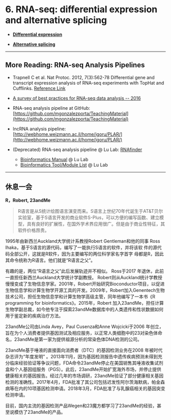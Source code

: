 # 6. RNA-seq: differential expression and alternative splicing

* [**Differential expression**](https://lulab.gitbooks.io/teaching/part-ii.-ngs-pipelines/6.1.differential-expression.html)

* [**Alternative splicing**](https://lulab.gitbooks.io/teaching/part-ii.-ngs-pipelines/6.2.alternative-splicing.html)


---

##  More Reading: RNA-seq Analysis Pipelines

* Trapnell C et al. Nat Protoc. 2012, 7(3):562-78 Differential gene and transcript expression analysis of RNA-seq experiments with TopHat and Cufflinks. [Reference Link](http://www.ncbi.nlm.nih.gov/pubmed/22383036)
* [A survey of best practices for RNA-seq data analysis -- 2016](https://genomebiology.biomedcentral.com/articles/10.1186/s13059-016-0881-8#Abs1)
* RNA-seq analysis pipeline at GitHub: [https://github.com/mgonzalezporta/TeachingMaterial](https://github.com/mgonzalezporta/TeachingMaterial)
* lncRNA analysis pipeline: [http://webhome.weizmann.ac.il/home/igoru/PLAR/](http://webhome.weizmann.ac.il/home/igoru/PLAR/)

* (Deprecated) RNA-seq analysis pipeline @ Lu Lab: [RNAfinder](http://bioinformatics.life.tsinghua.edu.cn/new_home/lulab-software/rnafinder.html)

  * [Bioinformatics Manual](http://www.ncrnalab.org/wiki/index.php/Bioinformatics_Manual) @ Lu Lab
  * [Bioinformatics Tool/Module List](http://www.ncrnalab.org/wiki/index.php/Research_@_Lu_Lab#in-house_Tools) @ Lu Lab


---

## 休息一会

**R，Robert, 23andMe**

> R语言是从S统计绘图语言演变而来。S语言上世纪70年代诞生于AT&T贝尔实验室，基于S语言开发的商业软件S-Plus，可以方便的编写函数、建立模型，具有良好的扩展性，在国外学术界应用很广。但是由于商业性特征，其软件价格昂贵。


1995年由新西兰Auckland大学统计系教授Robert Gentleman和他的同事
Ross Ihaka，基于S语言的源代码，编写了一能执行S语言的软件，并将该软
件的源代码全部公开，这就是R软件，因为主要编写的两位科学家名字首字
母都是R，因此其命令统称为R语言。他们就是“R语言之父”。

有趣的是，两位“R语言之父”此后发展轨迹并不相似。 Ross于2017 年退休，此前一直担任新西兰Auckland大学统计学副教授。 Robert则从Auckland统计学教授慢慢变成了生物信息学家。2001年，Robert开始研究Bioconductor项目，以促进生物信息学和计算生物学开源工具的开发。2009年，Robert加入Genentech生物技术公司，担任生物信息学和计算生物学高级主管，同年他编写了一本书《R programming for bioinformatics》。2015年，Robert 加入23andMe，担任计算生物学副总裁，如今他专注于探索23andMe数据库中的人类遗传和性状数据如何用于鉴定新的疾病治疗方法。


23andMe公司由Linda Avey，Paul Cusenza和Anne Wojcicki于2006 年创立，旨在为个人消费者提供基因测试及相应服务，以正常人类细胞中的23对染色体命名，23andMe是第一家为提供祖源分析的常染色体DNA检测的公司。

23andMe基于唾液的直接面向消费者（DTC）的基因检测业务在2008 年被时代杂志评为“年度发明” 。2013年11月，因为基因检测报告中遗传疾病预测未得到充分临床经验验证等争议问题，FDA命令23andMe停止在美国销售其唾液收集试剂盒和个人基因组服务（PGS）。此后，23andMe开始扩宽海外市场，并停止提供健康相关的基因报告。经过几年的市场调研，23andMe验证了部分健康相关基因检测的准确性。2017年4月，FDA批准了其公司包括迟发性阿尔茨海默病，帕金森病等在内的10项基因检测申请。2018年3月，FDA批准了与乳腺癌相关的基因突变检测申请。

目前，国内主流的基因检测产品Wegen和23魔方都学习了23andMe的经验，甚至说模仿了23andMe的产品。


